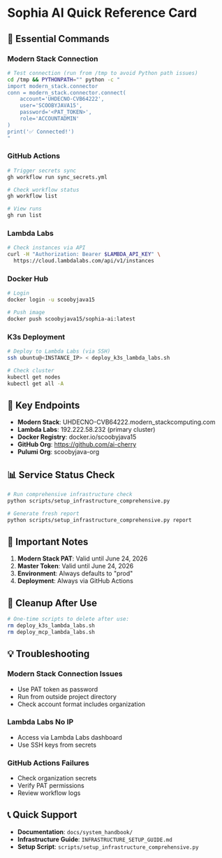 # Sophia AI Quick Reference Card

## 🚀 Essential Commands

### Modern Stack Connection
```bash
# Test connection (run from /tmp to avoid Python path issues)
cd /tmp && PYTHONPATH="" python -c "
import modern_stack.connector
conn = modern_stack.connector.connect(
    account='UHDECNO-CVB64222',
    user='SCOOBYJAVA15',
    password='<PAT_TOKEN>',
    role='ACCOUNTADMIN'
)
print('✅ Connected!')
"
```

### GitHub Actions
```bash
# Trigger secrets sync
gh workflow run sync_secrets.yml

# Check workflow status
gh workflow list

# View runs
gh run list
```

### Lambda Labs
```bash
# Check instances via API
curl -H "Authorization: Bearer $LAMBDA_API_KEY" \
  https://cloud.lambdalabs.com/api/v1/instances
```

### Docker Hub
```bash
# Login
docker login -u scoobyjava15

# Push image
docker push scoobyjava15/sophia-ai:latest
```

### K3s Deployment
```bash
# Deploy to Lambda Labs (via SSH)
ssh ubuntu@<INSTANCE_IP> < deploy_k3s_lambda_labs.sh

# Check cluster
kubectl get nodes
kubectl get all -A
```

## 🔑 Key Endpoints

- **Modern Stack**: UHDECNO-CVB64222.modern_stackcomputing.com
- **Lambda Labs**: 192.222.58.232 (primary cluster)
- **Docker Registry**: docker.io/scoobyjava15
- **GitHub Org**: https://github.com/ai-cherry
- **Pulumi Org**: scoobyjava-org

## 📊 Service Status Check

```bash
# Run comprehensive infrastructure check
python scripts/setup_infrastructure_comprehensive.py

# Generate fresh report
python scripts/setup_infrastructure_comprehensive.py report
```

## 🚨 Important Notes

1. **Modern Stack PAT**: Valid until June 24, 2026
2. **Master Token**: Valid until June 24, 2026
3. **Environment**: Always defaults to "prod"
4. **Deployment**: Always via GitHub Actions

## 🧹 Cleanup After Use

```bash
# One-time scripts to delete after use:
rm deploy_k3s_lambda_labs.sh
rm deploy_mcp_lambda_labs.sh
```

## 💡 Troubleshooting

### Modern Stack Connection Issues
- Use PAT token as password
- Run from outside project directory
- Check account format includes organization

### Lambda Labs No IP
- Access via Lambda Labs dashboard
- Use SSH keys from secrets

### GitHub Actions Failures
- Check organization secrets
- Verify PAT permissions
- Review workflow logs

## 📞 Quick Support

- **Documentation**: `docs/system_handbook/`
- **Infrastructure Guide**: `INFRASTRUCTURE_SETUP_GUIDE.md`
- **Setup Script**: `scripts/setup_infrastructure_comprehensive.py` 